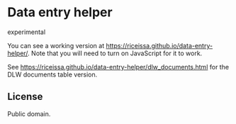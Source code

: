 # Data entry helper

experimental

You can see a working version at
<https://riceissa.github.io/data-entry-helper/>.
Note that you will need to turn on JavaScript for it to work.

See <https://riceissa.github.io/data-entry-helper/dlw_documents.html> for the
DLW documents table version.

## License

Public domain.
